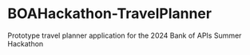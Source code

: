 # BOAHackathon-TravelPlanner
Prototype travel planner application for the 2024 Bank of APIs Summer Hackathon
